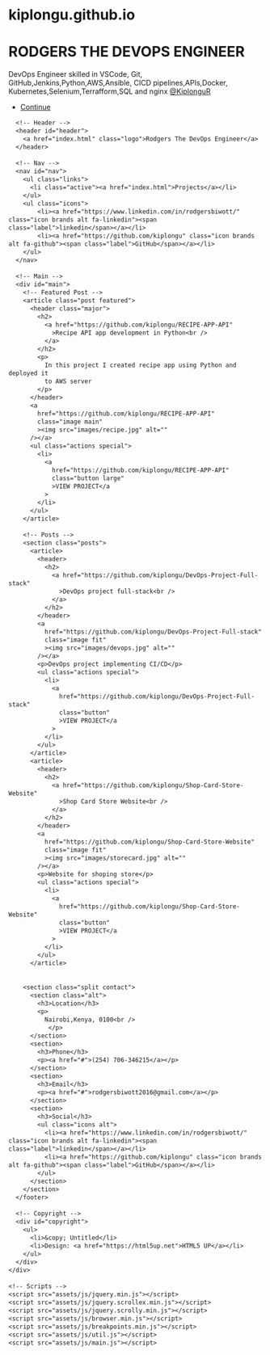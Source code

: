 # kiplongu.github.io
<!DOCTYPE html>
<html>
  <head>
    <title>Rodgers the DevOps Engineer portfolio</title>
    <meta charset="utf-8" />
    <meta
      name="viewport"
      content="width=device-width, initial-scale=1, user-scalable=no"
    />
    <link rel="stylesheet" href="assets/css/main.css" />
    <noscript
      ><link rel="stylesheet" href="assets/css/noscript.css"
    /></noscript>
  </head>
  <body class="is-preload">
    <!-- Wrapper -->
    <div id="wrapper" class="fade-in">
      <!-- Intro -->
      <div id="intro">
        <h1>RODGERS THE DEVOPS ENGINEER<br /></h1>
        <p>
          DevOps Engineer skilled in VSCode, Git, GitHub,Jenkins,Python,AWS,Ansible, CICD
          pipelines,APIs,Docker, Kubernetes,Selenium,Terrafform,SQL and nginx
          <a href="https://twitter.com/KiplonguR">@KiplonguR</a>
        </p>
        <ul class="actions">
          <li>
            <a
              href="#header"
              class="button icon solid solo fa-arrow-down scrolly"
              >Continue</a
            >
          </li>
        </ul>
      </div>

      <!-- Header -->
      <header id="header">
        <a href="index.html" class="logo">Rodgers The DevOps Engineer</a>
      </header>

      <!-- Nav -->
      <nav id="nav">
        <ul class="links">
          <li class="active"><a href="index.html">Projects</a></li>
        </ul>
        <ul class="icons">
			<li><a href="https://www.linkedin.com/in/rodgersbiwott/" class="icon brands alt fa-linkedin"><span class="label">linkedin</span></a></li>
			<li><a href="https://github.com/kiplongu" class="icon brands alt fa-github"><span class="label">GitHub</span></a></li>
        </ul>
      </nav>

      <!-- Main -->
      <div id="main">
        <!-- Featured Post -->
        <article class="post featured">
          <header class="major">
            <h2>
              <a href="https://github.com/kiplongu/RECIPE-APP-API"
                >Recipe API app development in Python<br />
              </a>
            </h2>
            <p>
              In this project I created recipe app using Python and deployed it
              to AWS server
            </p>
          </header>
          <a
            href="https://github.com/kiplongu/RECIPE-APP-API"
            class="image main"
            ><img src="images/recipe.jpg" alt=""
          /></a>
          <ul class="actions special">
            <li>
              <a
                href="https://github.com/kiplongu/RECIPE-APP-API"
                class="button large"
                >VIEW PROJECT</a
              >
            </li>
          </ul>
        </article>

        <!-- Posts -->
        <section class="posts">
          <article>
            <header>
              <h2>
                <a href="https://github.com/kiplongu/DevOps-Project-Full-stack"
                  >DevOps project full-stack<br />
                </a>
              </h2>
            </header>
            <a
              href="https://github.com/kiplongu/DevOps-Project-Full-stack"
              class="image fit"
              ><img src="images/devops.jpg" alt=""
            /></a>
            <p>DevOps project implementing CI/CD</p>
            <ul class="actions special">
              <li>
                <a
                  href="https://github.com/kiplongu/DevOps-Project-Full-stack"
                  class="button"
                  >VIEW PROJECT</a
                >
              </li>
            </ul>
          </article>
          <article>
            <header>
              <h2>
                <a href="https://github.com/kiplongu/Shop-Card-Store-Website"
                  >Shop Card Store Website<br />
                </a>
              </h2>
            </header>
            <a
              href="https://github.com/kiplongu/Shop-Card-Store-Website"
              class="image fit"
              ><img src="images/storecard.jpg" alt=""
            /></a>
            <p>Website for shoping store</p>
            <ul class="actions special">
              <li>
                <a
                  href="https://github.com/kiplongu/Shop-Card-Store-Website"
                  class="button"
                  >VIEW PROJECT</a
                >
              </li>
            </ul>
          </article>


        <section class="split contact">
          <section class="alt">
            <h3>Location</h3>
            <p>
              Nairobi,Kenya, 0100<br />
               </p>
          </section>
          <section>
            <h3>Phone</h3>
            <p><a href="#">(254) 706-346215</a></p>
          </section>
          <section>
            <h3>Email</h3>
            <p><a href="#">rodgersbiwott2016@gmail.com</a></p>
          </section>
          <section>
            <h3>Social</h3>
            <ul class="icons alt">
              <li><a href="https://www.linkedin.com/in/rodgersbiwott/" class="icon brands alt fa-linkedin"><span class="label">linkedin</span></a></li>
			  <li><a href="https://github.com/kiplongu" class="icon brands alt fa-github"><span class="label">GitHub</span></a></li>
            </ul>
          </section>
        </section>
      </footer>

      <!-- Copyright -->
      <div id="copyright">
        <ul>
          <li>&copy; Untitled</li>
          <li>Design: <a href="https://html5up.net">HTML5 UP</a></li>
        </ul>
      </div>
    </div>

    <!-- Scripts -->
    <script src="assets/js/jquery.min.js"></script>
    <script src="assets/js/jquery.scrollex.min.js"></script>
    <script src="assets/js/jquery.scrolly.min.js"></script>
    <script src="assets/js/browser.min.js"></script>
    <script src="assets/js/breakpoints.min.js"></script>
    <script src="assets/js/util.js"></script>
    <script src="assets/js/main.js"></script>
  </body>
</html>
